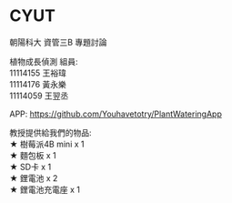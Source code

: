 # CYUT
朝陽科大 資管三B 專題討論

植物成長偵測
組員:  
11114155 王裕瑋  
11114176 黃永樂  
11114059 王翌丞  

APP: https://github.com/Youhavetotry/PlantWateringApp

教授提供給我們的物品:  
★ 樹莓派4B mini x 1  
★ 麵包板 x 1    
★ SD卡 x 1  
★ 鋰電池 x 2  
★ 鋰電池充電座 x 1  
